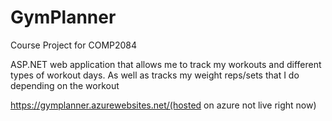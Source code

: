 # GymPlanner
Course Project for COMP2084

ASP.NET web application that allows me to track my workouts and different types of workout days. As well as tracks my weight reps/sets that I do depending on the workout

https://gymplanner.azurewebsites.net/(hosted on azure not live right now)
